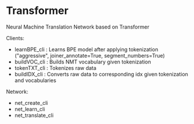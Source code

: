# Transformer

Neural Machine Translation Network based on Transformer

Clients:
* learnBPE_cli : Learns BPE model after applying tokenization ("aggressive", joiner_annotate=True, segment_numbers=True)
* buildVOC_cli : Builds NMT vocabulary given tokenization
* tokenTXT_cli : Tokenizes raw data
* buildIDX_cli : Converts raw data to corresponding idx given tokenization and vocabularies

Network:
* net_create_cli
* net_learn_cli
* net_translate_cli
